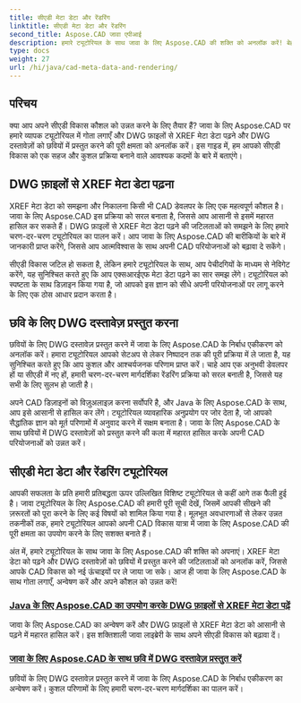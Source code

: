 ```yaml
---
title: सीएडी मेटा डेटा और रेंडरिंग
linktitle: सीएडी मेटा डेटा और रेंडरिंग
second_title: Aspose.CAD जावा एपीआई
description: हमारे ट्यूटोरियल के साथ जावा के लिए Aspose.CAD की शक्ति को अनलॉक करें! बेहतर CAD विकास के लिए XREF मेटा डेटा को सहजता से पढ़ना और DWG दस्तावेज़ों को छवियों में प्रस्तुत करना सीखें।
type: docs
weight: 27
url: /hi/java/cad-meta-data-and-rendering/
---
```



## परिचय

क्या आप अपने सीएडी विकास कौशल को उन्नत करने के लिए तैयार हैं? जावा के लिए Aspose.CAD पर हमारे व्यापक ट्यूटोरियल में गोता लगाएँ और DWG फ़ाइलों से XREF मेटा डेटा पढ़ने और DWG दस्तावेज़ों को छवियों में प्रस्तुत करने की पूरी क्षमता को अनलॉक करें। इस गाइड में, हम आपको सीएडी विकास को एक सहज और कुशल प्रक्रिया बनाने वाले आवश्यक कदमों के बारे में बताएंगे।

## DWG फ़ाइलों से XREF मेटा डेटा पढ़ना

XREF मेटा डेटा को समझना और निकालना किसी भी CAD डेवलपर के लिए एक महत्वपूर्ण कौशल है। जावा के लिए Aspose.CAD इस प्रक्रिया को सरल बनाता है, जिससे आप आसानी से इसमें महारत हासिल कर सकते हैं। DWG फ़ाइलों से XREF मेटा डेटा पढ़ने की जटिलताओं को समझने के लिए हमारे चरण-दर-चरण ट्यूटोरियल का पालन करें। आप जावा के लिए Aspose.CAD की बारीकियों के बारे में जानकारी प्राप्त करेंगे, जिससे आप आत्मविश्वास के साथ अपनी CAD परियोजनाओं को बढ़ावा दे सकेंगे।

सीएडी विकास जटिल हो सकता है, लेकिन हमारे ट्यूटोरियल के साथ, आप पेचीदगियों के माध्यम से नेविगेट करेंगे, यह सुनिश्चित करते हुए कि आप एक्सआरईएफ मेटा डेटा पढ़ने का सार समझ लेंगे। ट्यूटोरियल को स्पष्टता के साथ डिज़ाइन किया गया है, जो आपको इस ज्ञान को सीधे अपनी परियोजनाओं पर लागू करने के लिए एक ठोस आधार प्रदान करता है।

## छवि के लिए DWG दस्तावेज़ प्रस्तुत करना

छवियों के लिए DWG दस्तावेज़ प्रस्तुत करने में जावा के लिए Aspose.CAD के निर्बाध एकीकरण को अनलॉक करें। हमारा ट्यूटोरियल आपको सेटअप से लेकर निष्पादन तक की पूरी प्रक्रिया में ले जाता है, यह सुनिश्चित करते हुए कि आप कुशल और आश्चर्यजनक परिणाम प्राप्त करें। चाहे आप एक अनुभवी डेवलपर हों या सीएडी में नए हों, हमारी चरण-दर-चरण मार्गदर्शिका रेंडरिंग प्रक्रिया को सरल बनाती है, जिससे यह सभी के लिए सुलभ हो जाती है।

अपने CAD डिज़ाइनों को विज़ुअलाइज़ करना सर्वोपरि है, और Java के लिए Aspose.CAD के साथ, आप इसे आसानी से हासिल कर लेंगे। ट्यूटोरियल व्यावहारिक अनुप्रयोग पर जोर देता है, जो आपको सैद्धांतिक ज्ञान को मूर्त परिणामों में अनुवाद करने में सक्षम बनाता है। जावा के लिए Aspose.CAD के साथ छवियों में DWG दस्तावेज़ों को प्रस्तुत करने की कला में महारत हासिल करके अपनी CAD परियोजनाओं को उन्नत करें।

## सीएडी मेटा डेटा और रेंडरिंग ट्यूटोरियल
आपकी सफलता के प्रति हमारी प्रतिबद्धता ऊपर उल्लिखित विशिष्ट ट्यूटोरियल से कहीं आगे तक फैली हुई है। जावा ट्यूटोरियल के लिए Aspose.CAD की हमारी पूरी सूची देखें, जिसमें आपकी सीखने की ज़रूरतों को पूरा करने के लिए कई विषयों को शामिल किया गया है। मूलभूत अवधारणाओं से लेकर उन्नत तकनीकों तक, हमारे ट्यूटोरियल आपको अपनी CAD विकास यात्रा में जावा के लिए Aspose.CAD की पूरी क्षमता का उपयोग करने के लिए सशक्त बनाते हैं।

अंत में, हमारे ट्यूटोरियल के साथ जावा के लिए Aspose.CAD की शक्ति को अपनाएं। XREF मेटा डेटा को पढ़ने और DWG दस्तावेज़ों को छवियों में प्रस्तुत करने की जटिलताओं को अनलॉक करें, जिससे आपके CAD विकास को नई ऊंचाइयों पर ले जाया जा सके। आज ही जावा के लिए Aspose.CAD के साथ गोता लगाएँ, अन्वेषण करें और अपने कौशल को उन्नत करें!
### [Java के लिए Aspose.CAD का उपयोग करके DWG फ़ाइलों से XREF मेटा डेटा पढ़ें](./read-xref-meta-data/)
जावा के लिए Aspose.CAD का अन्वेषण करें और DWG फ़ाइलों से XREF मेटा डेटा को आसानी से पढ़ने में महारत हासिल करें। इस शक्तिशाली जावा लाइब्रेरी के साथ अपने सीएडी विकास को बढ़ावा दें।
### [जावा के लिए Aspose.CAD के साथ छवि में DWG दस्तावेज़ प्रस्तुत करें](./render-dwg-to-image/)
छवियों के लिए DWG दस्तावेज़ प्रस्तुत करने में जावा के लिए Aspose.CAD के निर्बाध एकीकरण का अन्वेषण करें। कुशल परिणामों के लिए हमारी चरण-दर-चरण मार्गदर्शिका का पालन करें।